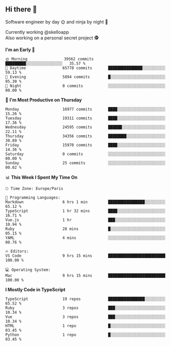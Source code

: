 ## Hi there 👋

Software engineer by day 🌞 and ninja by night 🌝

Currently working @skelloapp <br>
Also working on a personal secret project 🕵️

<!--START_SECTION:waka-->
**I'm an Early 🐤** 

```text
🌞 Morning                39562 commits       █████████░░░░░░░░░░░░░░░░   35.57 % 
🌆 Daytime                65778 commits       ███████████████░░░░░░░░░░   59.13 % 
🌃 Evening                5894 commits        █░░░░░░░░░░░░░░░░░░░░░░░░   05.30 % 
🌙 Night                  0 commits           ░░░░░░░░░░░░░░░░░░░░░░░░░   00.00 % 
```
📅 **I'm Most Productive on Thursday** 

```text
Monday                   16977 commits       ████░░░░░░░░░░░░░░░░░░░░░   15.26 % 
Tuesday                  19311 commits       ████░░░░░░░░░░░░░░░░░░░░░   17.36 % 
Wednesday                24595 commits       ██████░░░░░░░░░░░░░░░░░░░   22.11 % 
Thursday                 34356 commits       ████████░░░░░░░░░░░░░░░░░   30.89 % 
Friday                   15970 commits       ████░░░░░░░░░░░░░░░░░░░░░   14.36 % 
Saturday                 0 commits           ░░░░░░░░░░░░░░░░░░░░░░░░░   00.00 % 
Sunday                   25 commits          ░░░░░░░░░░░░░░░░░░░░░░░░░   00.02 % 
```


📊 **This Week I Spent My Time On** 

```text
🕑︎ Time Zone: Europe/Paris

💬 Programming Languages: 
Markdown                 6 hrs 1 min         ████████████████░░░░░░░░░   65.12 % 
TypeScript               1 hr 32 mins        ████░░░░░░░░░░░░░░░░░░░░░   16.71 % 
Vue.js                   1 hr                ███░░░░░░░░░░░░░░░░░░░░░░   10.94 % 
Ruby                     28 mins             █░░░░░░░░░░░░░░░░░░░░░░░░   05.15 % 
YAML                     4 mins              ░░░░░░░░░░░░░░░░░░░░░░░░░   00.76 % 

🔥 Editors: 
VS Code                  9 hrs 15 mins       █████████████████████████   100.00 % 

💻 Operating System: 
Mac                      9 hrs 15 mins       █████████████████████████   100.00 % 
```

**I Mostly Code in TypeScript** 

```text
TypeScript               19 repos            ████████████████░░░░░░░░░   65.52 % 
Ruby                     3 repos             ███░░░░░░░░░░░░░░░░░░░░░░   10.34 % 
Vue                      3 repos             ███░░░░░░░░░░░░░░░░░░░░░░   10.34 % 
HTML                     1 repo              █░░░░░░░░░░░░░░░░░░░░░░░░   03.45 % 
Python                   1 repo              █░░░░░░░░░░░░░░░░░░░░░░░░   03.45 % 
```




<!--END_SECTION:waka-->

<!--
**antoinelncl/antoinelncl** is a ✨ _special_ ✨ repository because its `README.md` (this file) appears on your GitHub profile.

Here are some ideas to get you started:

- 🔭 I’m currently working on ...
- 🌱 I’m currently learning ...
- 👯 I’m looking to collaborate on ...
- 🤔 I’m looking for help with ...
- 💬 Ask me about ...
- 📫 How to reach me: ...
- 😄 Pronouns: ...
- ⚡ Fun fact: ...
-->
